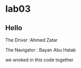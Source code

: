 # lab03
## Hello

The Driver :Ahmed Zatar

The Navigator : Bayan Abu Hatab

we wroked in this code together 